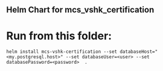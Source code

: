 ## Helm Chart for mcs_vshk_certification

# Run from this folder:

```console
helm install mcs-vshk-certification --set databaseHost="<my.postgresql.host>" --set databaseUser=<user> --set databasePassword=<password>  .
```
